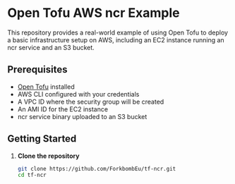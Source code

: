 # Open Tofu AWS ncr Example

This repository provides a real-world example of using Open Tofu to deploy a basic infrastructure setup on AWS, including an EC2 instance running an ncr service and an S3 bucket.

## Prerequisites

- [Open Tofu](https://opentofu.org/docs) installed
- AWS CLI configured with your credentials
- A VPC ID where the security group will be created
- An AMI ID for the EC2 instance
- ncr service binary uploaded to an S3 bucket

## Getting Started

1. **Clone the repository**

   ```sh
   git clone https://github.com/ForkbombEu/tf-ncr.git
   cd tf-ncr

